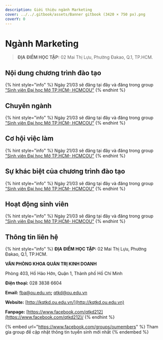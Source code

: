 ```yaml
---
description: Giới thiệu ngành Marketing
cover: ../../.gitbook/assets/Banner gitbook (3420 × 750 px).png
coverY: 0
---
```


# Ngành Marketing

> **ĐỊA ĐIỂM HỌC TẬP:** 02 Mai Thị Lựu, Phường Đakao, Q.1, TP.HCM.

## Nội dung chương trình đào tạo

{% hint style="info" %}
Ngày 21/03 sẽ đăng tại đây và đăng trong group ["Sinh viên Đại học Mở TP.HCM- HCMCOU"](https://www.facebook.com/groups/oumembers)
{% endhint %}

## Chuyên ngành

{% hint style="info" %}
Ngày 21/03 sẽ đăng tại đây và đăng trong group ["Sinh viên Đại học Mở TP.HCM- HCMCOU"](https://www.facebook.com/groups/oumembers)
{% endhint %}

## Cơ hội việc làm

{% hint style="info" %}
Ngày 21/03 sẽ đăng tại đây và đăng trong group ["Sinh viên Đại học Mở TP.HCM- HCMCOU"](https://www.facebook.com/groups/oumembers)
{% endhint %}

## Sự khác biệt của chương trình đào tạo

{% hint style="info" %}
Ngày 21/03 sẽ đăng tại đây và đăng trong group ["Sinh viên Đại học Mở TP.HCM- HCMCOU"](https://www.facebook.com/groups/oumembers)
{% endhint %}

## Hoạt động sinh viên

{% hint style="info" %}
Ngày 21/03 sẽ đăng tại đây và đăng trong group ["Sinh viên Đại học Mở TP.HCM- HCMCOU"](https://www.facebook.com/groups/oumembers)
{% endhint %}

## Thông tin liên hệ

{% hint style="info" %}
**ĐỊA ĐIỂM HỌC TẬP:** 02 Mai Thị Lựu, Phường Đakao, Q.1, TP.HCM.

**VĂN PHÒNG KHOA QUẢN TRỊ KINH DOANH**

Phòng 403, Hồ Hảo Hớn, Quận 1, Thành phố Hồ Chí Minh

**Điện thoại:** 028 3838 6604

**Email:** [fba@ou.edu.vn](mailto:fba@ou.edu.vn)**;** qtkd@ou.edu.vn

**Website:** [http://kqtkd.ou.edu.vn/](http://kqtkd.ou.edu.vn)

**Fanpage:** [https://www.facebook.com/qtkd212](https://www.facebook.com/qtkd212)/
{% endhint %}

{% embed url="https://www.facebook.com/groups/oumembers" %}
Tham gia group để cập nhật thông tin tuyển sinh mới nhất
{% endembed %}
